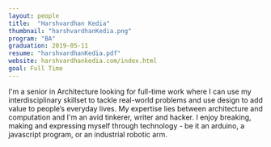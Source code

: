 ```yaml
---
layout: people
title:  "Harshvardhan Kedia"
thumbnail: "harshvardhanKedia.png"
program: "BA"
graduation: 2019-05-11
resume: "harshvardhanKedia.pdf"
website: harshvardhankedia.com/index.html
goal: Full Time
---
```


I'm a senior in Architecture looking for full-time work where I can use my interdisciplinary skillset to tackle real-world problems and use design to add value to people’s everyday lives. My expertise lies between architecture and computation and I'm an avid tinkerer, writer and hacker. I enjoy breaking, making and expressing myself through technology - be it an arduino, a javascript program, or an industrial robotic arm.
